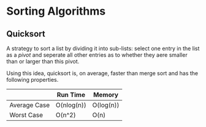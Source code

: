 # Sorting Algorithms

## Quicksort

A strategy to sort a list by dividing it into sub-lists: select one entry in the list as a *pivot* and seperate all other entries as to
whether they aere smaller than or larger than this pivot.

Using this idea, quicksort is, on average, faster than merge sort and has the following properties.

||  Run Time     | Memory
---- | ----- | ----
Average Case   |     O(nlog(n))          | O(log(n))
Worst Case   |     O(n^2)          | O(n)
